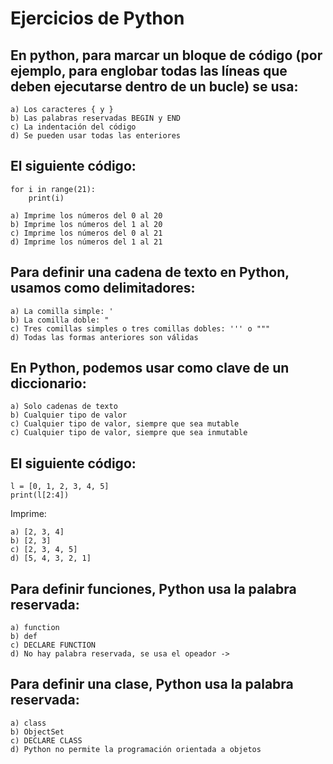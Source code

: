 # Ejercicios de Python

## En python, para marcar un bloque de código (por ejemplo, para englobar todas las líneas que deben ejecutarse dentro de un bucle) se usa:

    a) Los caracteres { y }
    b) Las palabras reservadas BEGIN y END
    c) La indentación del código
    d) Se pueden usar todas las enteriores

## El siguiente código:

    for i in range(21):
        print(i)

    a) Imprime los números del 0 al 20
    b) Imprime los números del 1 al 20
    c) Imprime los números del 0 al 21
    d) Imprime los números del 1 al 21

## Para definir una cadena de texto en Python, usamos como delimitadores:

    a) La comilla simple: '
    b) La comilla doble: "
    c) Tres comillas simples o tres comillas dobles: ''' o """
    d) Todas las formas anteriores son válidas


## En Python, podemos usar como clave de un diccionario:

    a) Solo cadenas de texto
    b) Cualquier tipo de valor
    c) Cualquier tipo de valor, siempre que sea mutable
    c) Cualquier tipo de valor, siempre que sea inmutable

## El siguiente código:

    l = [0, 1, 2, 3, 4, 5]
    print(l[2:4])

Imprime:

    a) [2, 3, 4]
    b) [2, 3]
    c) [2, 3, 4, 5]
    d) [5, 4, 3, 2, 1]

## Para definir funciones, Python usa la palabra reservada:

    a) function
    b) def
    c) DECLARE FUNCTION
    d) No hay palabra reservada, se usa el opeador ->

## Para definir una clase, Python usa la palabra reservada:

    a) class
    b) ObjectSet
    c) DECLARE CLASS
    d) Python no permite la programación orientada a objetos


